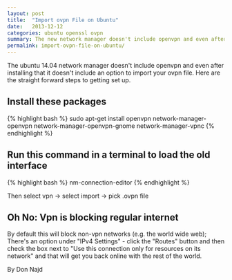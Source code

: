 ```yaml
---
layout: post
title:  "Import ovpn File on Ubuntu"
date:   2013-12-12
categories: ubuntu openssl ovpn
summary: The new network manager doesn't include openvpn and even after installing that it doesn't include an option to import your ovpn file. Here are the straight forward steps to getting set up.
permalink: import-ovpn-file-on-ubuntu/
---
```

The ubuntu 14.04 network manager doesn't include openvpn and even after installing that it doesn't include an option to import your ovpn file. Here are the straight forward steps to getting set up.

## Install these packages

{% highlight bash %}
sudo apt-get install openvpn network-manager-openvpn network-manager-openvpn-gnome network-manager-vpnc
{% endhighlight %}

## Run this command in a terminal to load the old interface

{% highlight bash %}
nm-connection-editor
{% endhighlight %}

Then select vpn -> select import -> pick .ovpn file

## Oh No: Vpn is blocking regular internet
By default this will block non-vpn networks (e.g. the world wide web); There's an option under "IPv4 Settings" - click the "Routes" button and then check the box next to "Use this connection only for resources on its network" and that will get you back online with the rest of the world.

By Don Najd